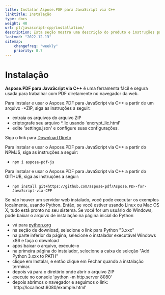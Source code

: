 ```yaml
---
title: Instalar Aspose.PDF para JavaScript via C++
linktitle: Instalação
type: docs
weight: 40
url: pt/javascript-cpp/installation/
description: Esta seção mostra uma descrição do produto e instruções para instalar o Aspose.PDF para JavaScript via C++.
lastmod: "2022-12-13"
sitemap:
    changefreq: "weekly"
    priority: 0.7
---
```


# Instalação

**Aspose.PDF para JavaScript via C++** é uma ferramenta fácil e segura usada para trabalhar com PDF diretamente no navegador da web.

Para instalar e usar o Aspose.PDF para JavaScript via C++ a partir de um arquivo -*ZIP, siga as instruções a seguir:

- extraia os arquivos do arquivo ZIP
- criptografe seu arquivo *.lic usando 'encrypt_lic.html'
- edite 'settings.json' e configure suas configurações.

Siga o link para [Download Direto](https://releases.aspose.com/pdf/javascriptcpp/)

Para instalar e usar o Aspose.PDF para JavaScript via C++ a partir do NPMJS, siga as instruções a seguir:

- `npm i aspose-pdf-js`

Para instalar e usar o Aspose.PDF para JavaScript via C++ a partir do GITHUB, siga as instruções a seguir:

- `npm install git+https://github.com/aspose-pdf/Aspose.PDF-for-JavaScript-via-CPP`

Se não houver um servidor web instalado, você pode executar os exemplos localmente, usando Python. Então, se você estiver usando Linux ou Mac OS X, tudo está pronto no seu sistema. Se você for um usuário do Windows, pode baixar o arquivo de instalação na página inicial do Python:

- vá para [python.org](https://www.python.org/)
- na seção de download, selecione o link para Python "3.xxx"
- na parte inferior da página, selecione o instalador executável Windows x86 e faça o download
- após baixar o arquivo, execute-o
- na primeira página do instalador, selecione a caixa de seleção "Add Python 3.xxx to PATH"
- clique em Instalar, e então clique em Fechar quando a instalação terminar.
- depois vá para o diretório onde abrir o arquivo ZIP
- execute no console 'python -m http.server 8080'
- depois abrimos o navegador e seguimos o link: 'http://localhost:8080/example.html'